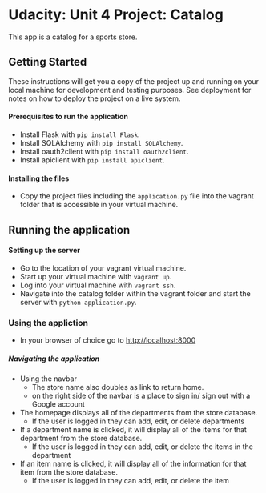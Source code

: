 # Udacity: Unit 4 Project: Catalog

This app is a catalog for a sports store.

## Getting Started

These instructions will get you a copy of the project up and running on your local machine for development and testing purposes. See deployment for notes on how to deploy the project on a live system.

#### Prerequisites to run the application

* Install Flask with `pip install Flask`.
* Install SQLAlchemy with `pip install SQLAlchemy`.
* Install oauth2client with `pip install oauth2client`.
* Install apiclient with `pip install apiclient`.

#### Installing the files

* Copy the project files including the `application.py` file into the vagrant folder that is accessible in your virtual machine.

## Running the application

#### Setting up the server
* Go to the location of your vagrant virtual machine.
* Start up your virtual machine with `vagrant up`.
* Log into your virtual machine with `vagrant ssh`.
* Navigate into the catalog folder within the vagrant folder and start the server with `python application.py`.

### Using the appliction
* In your browser of choice go to [http://localhost:8000](http://localhost:8000)

##### Navigating the application
* Using the navbar
	* The store name also doubles as link to return home.
	* on the right side of the navbar is a place to sign in/ sign out with a Google account
* The homepage displays all of the departments from the store database.
	* If the user is logged in they can add, edit, or delete departments
* If a department name is clicked, it will display all of the items for that department from the store database.
	* If the user is logged in they can add, edit, or delete the items in the department
* If an item name is clicked, it will display all of the information for that item from the store database.
	* If the user is logged in they can add, edit, or delete the item